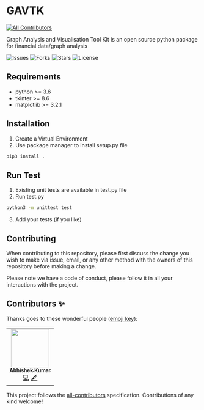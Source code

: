 # GAVTK
<!-- ALL-CONTRIBUTORS-BADGE:START - Do not remove or modify this section -->
[![All Contributors](https://img.shields.io/badge/all_contributors-1-orange.svg?style=flat-square)](#contributors-)
<!-- ALL-CONTRIBUTORS-BADGE:END -->
Graph Analysis and Visualisation Tool Kit is an open source python package for financial data/graph analysis

![Issues](https://img.shields.io/github/issues/AbhiSaphire/GAVTK?style=for-the-badge)
![Forks](https://img.shields.io/github/forks/AbhiSaphire/GAVTK?style=for-the-badge)
![Stars](https://img.shields.io/github/stars/AbhiSaphire/GAVTK?style=for-the-badge)
![License](https://img.shields.io/github/license/AbhiSaphire/GAVTK?color=blue&style=for-the-badge)

## Requirements
* python >= 3.6
* tkinter >= 8.6
* matplotlib >= 3.2.1

## Installation
1. Create a Virtual Environment
2. Use package manager to install setup.py file
```bash
pip3 install .
```

## Run Test
1. Existing unit tests are available in test.py file
2. Run test.py
```bash
python3 -m unittest test
```
3. Add your tests (if you like)

## Contributing
When contributing to this repository, please first discuss the change you wish to make via issue, email, or any other method with the owners of this repository before making a change.

Please note we have a code of conduct, please follow it in all your interactions with the project.

## Contributors ✨

Thanks goes to these wonderful people ([emoji key](https://allcontributors.org/docs/en/emoji-key)):

<!-- ALL-CONTRIBUTORS-LIST:START - Do not remove or modify this section -->
<!-- prettier-ignore-start -->
<!-- markdownlint-disable -->
<table>
  <tr>
    <td align="center"><a href="https://abhisaphire.github.io"><img src="https://avatars3.githubusercontent.com/u/43245214?v=4" width="100px;" alt=""/><br /><sub><b>Abhishek Kumar</b></sub></a><br /><a href="https://github.com/AbhiSaphire/GAVTK/commits?author=AbhiSaphire" title="Code">💻</a> <a href="#content-AbhiSaphire" title="Content">🖋</a></td>
  </tr>
</table>

<!-- markdownlint-enable -->
<!-- prettier-ignore-end -->
<!-- ALL-CONTRIBUTORS-LIST:END -->

This project follows the [all-contributors](https://github.com/all-contributors/all-contributors) specification. Contributions of any kind welcome!